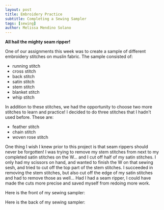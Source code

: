 ```yaml
---
layout: post
title: Embroidery Practice
subtitle: Completing a Sewing Sampler
tags: [sewing]
author: Melissa Mendino Solano
---
```


**All hail the mighty seam ripper!**

One of our assignments this week was to create a sample of different embroidery stitches on muslin fabric.
The sample consisted of:
+ running stitch
+ cross stitch
+ back stitch
+ satin stitch
+ stem stitch
+ blanket stitch
+ whip stitch

In addition to these stitches, we had the opportunity to choose two more stitches to learn and practice! I decided to do three stitches that I hadn't used before. These are:
+ feather stitch
+ chain stitch
+ woven rose stitch

One thing I wish I knew prior to this project is that seam rippers should never be forgotten!
I was trying to remove my stem stitches from next to my completed satin stitches on the W... and I cut off half of my satin stitches. I only had my scissors on hand, and wanted to finish the W on that sewing sesh, and tried to cut off the top part of the stem stitches. I succeeded in removing the stem stitches, but also cut off the edge of my satin stitches and had to remove those as well... Had I had a seam ripper, I could have made the cuts more precise and saved myself from redoing more work. 

Here is the front of my sewing sampler: 


Here is the back of my sewing sampler:



